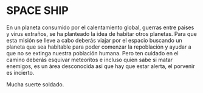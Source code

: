 # SPACE SHIP

En un planeta consumido por el calentamiento global, guerras entre paises y virus extraños, se ha planteado la idea de habitar otros planetas.
Para que esta misión se lleve a cabo deberás viajar por el espacio buscando un planeta que sea habitable para poder comenzar la repoblación y ayudar a que no se extinga nuestra población humana.
Pero ten cuidado en el camino deberás esquivar meteoritos e incluso quien sabe si matar enemigos, es un área desconocida asi que hay que estar alerta, el porvenir es incierto.

Mucha suerte soldado.
